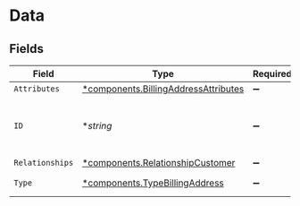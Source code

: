 # Data


## Fields

| Field                                                                                   | Type                                                                                    | Required                                                                                | Description                                                                             | Example                                                                                 |
| --------------------------------------------------------------------------------------- | --------------------------------------------------------------------------------------- | --------------------------------------------------------------------------------------- | --------------------------------------------------------------------------------------- | --------------------------------------------------------------------------------------- |
| `Attributes`                                                                            | [*components.BillingAddressAttributes](../../models/shared/billingaddressattributes.md) | :heavy_minus_sign:                                                                      | N/A                                                                                     |                                                                                         |
| `ID`                                                                                    | **string*                                                                               | :heavy_minus_sign:                                                                      | Alphanumeric string identifying the billing address.                                    | 3DTWpamEUGISvrUiDWkesQ                                                                  |
| `Relationships`                                                                         | [*components.RelationshipCustomer](../../models/shared/relationshipcustomer.md)         | :heavy_minus_sign:                                                                      | N/A                                                                                     |                                                                                         |
| `Type`                                                                                  | [*components.TypeBillingAddress](../../models/shared/typebillingaddress.md)             | :heavy_minus_sign:                                                                      | Resource type                                                                           |                                                                                         |